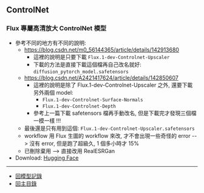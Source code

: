 ## ControlNet

### Flux 專屬高清放大 ControlNet 模型
- 參考不同的地方有不同的說明:
  - https://blog.csdn.net/m0_56144365/article/details/142913680
    - 這裡的說明是只要下載 `Flux.1-dev-Controlnet-Upscaler`
    - 下載的方法是直接下載這個檔再自己改名就好: `diffusion_pytorch_model.safetensors`
  - https://blog.csdn.net/A2421417624/article/details/142850607
    - 這裡的說明是除了 Flux.1-dev-Controlnet-Upscaler 之外, 還要下載另外兩個 model:
      - `Flux.1-dev-Controlnet-Surface-Normals`
      - `Flux.1-dev-Controlnet-Depth`
    - 參考上一篇下載 safetensors 檔再手動改名, 但是下載完才發現三個檔一模一樣 !!!
  - 最後還是只有用到這個: `Flux.1-dev-Controlnet-Upscaler.safetensors`
  - workflow 用 Flux 生圖的 workflow 來改, 才不會出現一些奇怪的 error --> 沒有 error, 但是跑了超級久, 1 個多小時才 15%
  - 已刪除棄用 --> 直接改用 RealESRGan
- Download: [Hugging Face](https://huggingface.co/collections/jasperai/flux1-dev-controlnets-66f27f9459d760dcafa32e08)


---

- [回模型記錄](../模型記錄.md)
- [回主目錄](../../index.md)
